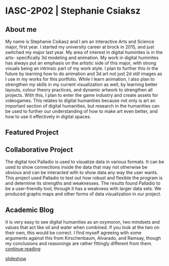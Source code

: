 # IASC-2P02 | Stephanie Csiaksz
## About me

My name is Stephanie Csikasz and I am an Interactive Arts and Science major, first year. I started my university career at brock in 2015, and just switched my major last year. My area of interest in digital huminites is in the arts- specifically 3d modeling and animation. My work in digital huminites has always put an emphasis on the artistic side of this major, with strong visuals being an intrinsic part of my work style. I plan to further this in the future by learning how to do animation and 3d art not just 2d still images as I use in my works for this portfolio. While I learn animation, I also plan to strengthen my skills in my current visualization as well, by learning better layouts, colour theory practices, and dynamic artwork to strengthen all projects. With this, I plan to enter the game industry and create assets for videogames. This relates to digital humanities because not only is art an important section of digital humanities, but research in the humanities can be used to further our understanding of how to make art even better, and how to use it effectively in digital spaces. 
## Featured Project

## Collaborative Project
The digital tool Palladio is used to visualize data in various formats. It can be used to show connections inside the data that may not otherwise be obvious and can be interacted with to show data any way the user wants. This project used Palladio to test out how robust and flexible the program is and determine its strengths and weaknesses. The results found Palladio to be a user-friendly tool, through it has a weakness with larger data sets. We produced graphs maps and other forms of data visualization in our project. 

## Academic Blog

It is very easy to see digital humanities as an oxymoron, two mindsets and values that act like oil and water when combined. If you look at the two on their own, this would be correct. I find myself agreeing with some arguments against this from Kirschenbaum, Alvarado, and Ramsay, though my conclusions and reasonings are rather fittingly different from them.
[continue reading](blog)


[slideshow](reveal/index.html)
